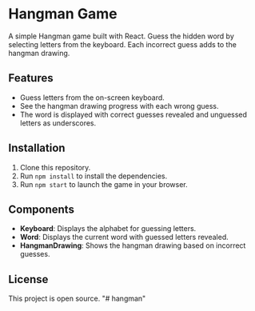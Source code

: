 # Hangman Game

A simple Hangman game built with React. Guess the hidden word by selecting letters from the keyboard. Each incorrect guess adds to the hangman drawing.

## Features

- Guess letters from the on-screen keyboard.
- See the hangman drawing progress with each wrong guess.
- The word is displayed with correct guesses revealed and unguessed letters as underscores.

## Installation

1. Clone this repository.
2. Run `npm install` to install the dependencies.
3. Run `npm start` to launch the game in your browser.

## Components

- **Keyboard**: Displays the alphabet for guessing letters.
- **Word**: Displays the current word with guessed letters revealed.
- **HangmanDrawing**: Shows the hangman drawing based on incorrect guesses.

## License

This project is open source.
"# hangman" 
